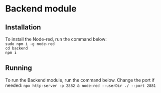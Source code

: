# Backend module

## Installation

To install the Node-red, run the command below:\
```sudo npm i -g node-red```\
```cd backend```\
```npm i```

## Running

To run the Backend module, run the command below. Change the port if needed: 
```npx http-server -p 2882 & node-red --userDir ./ --port 2881```
